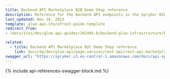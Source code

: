 ```yaml
---
title: Backend API Marketplace B2B Demo Shop reference
description: Reference for the Backend API endpoints in the Spryker B2B Demo Shop Marketplace.
last_updated: Nov 16, 2023
template: glue-api-storefront-guide-template
redirect_from:
- /docs/scos/dev/glue-api-guides/202404.0/backend-glue-infrastructure/backend-api-marketplace-b2b-demo-shop-reference.html

related:
  - title: Backend API Marketplace B2C Demo Shop reference
    link: docs/dg/dev/glue-api/page.version/rest-api/rest-api-marketplace-b2c-demo-shop-reference.html
swagger_url: "https://spryker.s3.eu-central-1.amazonaws.com/docs/api-specs/b2b_marketplace_backend_api.json"
---
```


{% include api-references-swagger-block.md %}